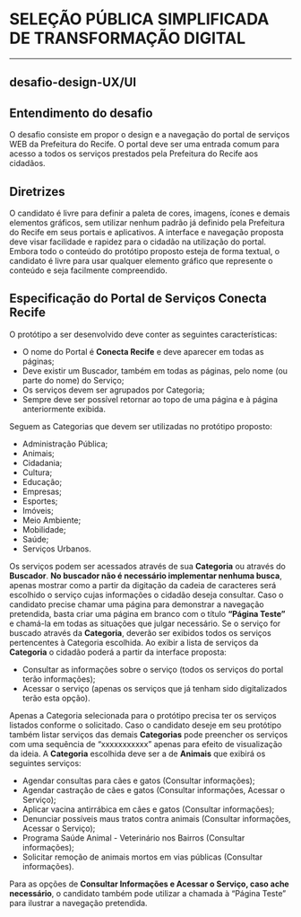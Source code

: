 # SELEÇÃO PÚBLICA SIMPLIFICADA DE TRANSFORMAÇÃO DIGITAL
___
## desafio-design-UX/UI

## Entendimento do desafio
O desafio consiste em propor o design e a navegação do portal de serviços WEB da Prefeitura do Recife.
O portal deve ser uma entrada comum para acesso a todos os serviços prestados pela Prefeitura do Recife aos cidadãos.

## Diretrizes
O candidato é livre para definir a paleta de cores, imagens, ícones e demais elementos gráficos, sem utilizar nenhum padrão já definido pela Prefeitura do Recife em seus portais e aplicativos.
A interface e navegação proposta deve visar facilidade e rapidez para o cidadão na utilização do portal.
Embora todo o conteúdo do protótipo proposto esteja de forma textual, o candidato é livre para usar qualquer elemento gráfico que represente o conteúdo e seja facilmente compreendido.

## Especificação do Portal de Serviços Conecta Recife
O protótipo a ser desenvolvido deve conter as seguintes características:
* O nome do Portal é **Conecta Recife** e deve aparecer em todas as páginas;
* Deve existir um Buscador, também em todas as páginas, pelo nome (ou parte do
nome) do Serviço;
* Os serviços devem ser agrupados por Categoria;
* Sempre deve ser possível retornar ao topo de uma página e à página anteriormente
exibida.

Seguem as Categorias que devem ser utilizadas no protótipo proposto:
* Administração Pública;
* Animais;
* Cidadania;
* Cultura;
* Educação;
* Empresas;
* Esportes;
* Imóveis;
* Meio Ambiente;
* Mobilidade;
* Saúde;
* Serviços Urbanos.

Os serviços podem ser acessados através de sua **Categoria** ou através do **Buscador**.
**No buscador não é necessário implementar nenhuma busca**, apenas mostrar como a
partir da digitação da cadeia de caracteres será escolhido o serviço cujas informações o
cidadão deseja consultar.
Caso o candidato precise chamar uma página para demonstrar a navegação pretendida,
basta criar uma página em branco com o título **“Página Teste”** e chamá-la em todas as
situações que julgar necessário.
Se o serviço for buscado através da **Categoria**, deverão ser exibidos todos os serviços
pertencentes à Categoria escolhida.
Ao exibir a lista de serviços da **Categoria** o cidadão poderá a partir da interface proposta:

* Consultar as informações sobre o serviço (todos os serviços do portal terão
informações);
* Acessar o serviço (apenas os serviços que já tenham sido digitalizados terão esta
opção).

Apenas a Categoria selecionada para o protótipo precisa ter os serviços listados conforme o solicitado.
Caso o candidato deseje em seu protótipo também listar serviços das demais **Categorias** pode preencher os serviços com uma sequência de “xxxxxxxxxxx” apenas para efeito de visualização da ideia.
A **Categoria** escolhida deve ser a de **Animais** que exibirá os seguintes serviços:
* Agendar consultas para cães e gatos (Consultar informações);
* Agendar castração de cães e gatos (Consultar informações, Acessar o Serviço);
* Aplicar vacina antirrábica em cães e gatos (Consultar informações);
* Denunciar possíveis maus tratos contra animais (Consultar informações, Acessar o Serviço);
* Programa Saúde Animal - Veterinário nos Bairros (Consultar informações);
* Solicitar remoção de animais mortos em vias públicas (Consultar informações).

Para as opções de **Consultar Informações e Acessar o Serviço, caso ache necessário**,
o candidato também pode utilizar a chamada à “Página Teste” para ilustrar a navegação
pretendida.
